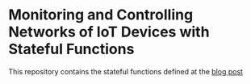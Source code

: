 #  Monitoring and Controlling Networks of IoT Devices with Stateful Functions

This repository contains the stateful functions defined at the [blog post](https://flink.apache.org/2020/08/19/statefun.html)

